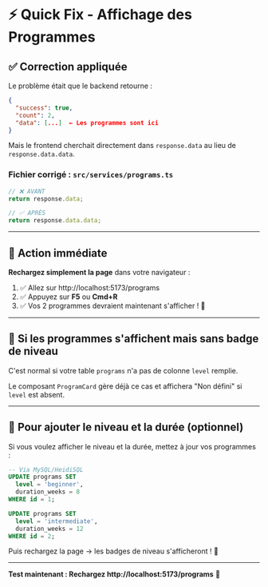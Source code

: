 # ⚡ Quick Fix - Affichage des Programmes

## ✅ Correction appliquée

Le problème était que le backend retourne :
```json
{
  "success": true,
  "count": 2,
  "data": [...]  ← Les programmes sont ici
}
```

Mais le frontend cherchait directement dans `response.data` au lieu de `response.data.data`.

### Fichier corrigé : `src/services/programs.ts`

```typescript
// ❌ AVANT
return response.data;

// ✅ APRÈS
return response.data.data;
```

---

## 🚀 Action immédiate

**Rechargez simplement la page** dans votre navigateur :
1. ✅ Allez sur http://localhost:5173/programs
2. ✅ Appuyez sur **F5** ou **Cmd+R**
3. ✅ Vos 2 programmes devraient maintenant s'afficher ! 🎉

---

## 🧪 Si les programmes s'affichent mais sans badge de niveau

C'est normal si votre table `programs` n'a pas de colonne `level` remplie.

Le composant `ProgramCard` gère déjà ce cas et affichera "Non défini" si `level` est absent.

---

## 📝 Pour ajouter le niveau et la durée (optionnel)

Si vous voulez afficher le niveau et la durée, mettez à jour vos programmes :

```sql
-- Via MySQL/HeidiSQL
UPDATE programs SET 
  level = 'beginner', 
  duration_weeks = 8 
WHERE id = 1;

UPDATE programs SET 
  level = 'intermediate', 
  duration_weeks = 12 
WHERE id = 2;
```

Puis rechargez la page → les badges de niveau s'afficheront ! 🎨

---

**Test maintenant : Rechargez http://localhost:5173/programs** 🚀

